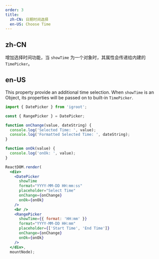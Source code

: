 ```yaml
---
order: 3
title:
  zh-CN: 日期时间选择
  en-US: Choose Time
---
```


## zh-CN

增加选择时间功能，当 `showTime` 为一个对象时，其属性会传递给内建的 `TimePicker`。

## en-US

This property provide an additional time selection. When `showTime` is an Object, its properties will be passed on to built-in `TimePicker`.

````jsx
import { DatePicker } from 'igroot';

const { RangePicker } = DatePicker;

function onChange(value, dateString) {
  console.log('Selected Time: ', value);
  console.log('Formatted Selected Time: ', dateString);
}

function onOk(value) {
  console.log('onOk: ', value);
}

ReactDOM.render(
  <div>
    <DatePicker
      showTime
      format="YYYY-MM-DD HH:mm:ss"
      placeholder="Select Time"
      onChange={onChange}
      onOk={onOk}
    />
    <br />
    <RangePicker
      showTime={{ format: 'HH:mm' }}
      format="YYYY-MM-DD HH:mm"
      placeholder={['Start Time', 'End Time']}
      onChange={onChange}
      onOk={onOk}
    />
  </div>,
  mountNode);
````
